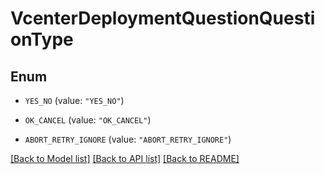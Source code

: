 # VcenterDeploymentQuestionQuestionType

## Enum


* `YES_NO` (value: `"YES_NO"`)

* `OK_CANCEL` (value: `"OK_CANCEL"`)

* `ABORT_RETRY_IGNORE` (value: `"ABORT_RETRY_IGNORE"`)


[[Back to Model list]](../README.md#documentation-for-models) [[Back to API list]](../README.md#documentation-for-api-endpoints) [[Back to README]](../README.md)


